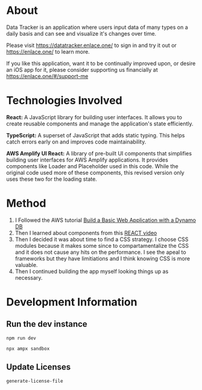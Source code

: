 # About

Data Tracker is an application where users input data of many types on a daily basis and can see and visualize it's changes over time.

Please visit https://datatracker.enlace.one/ to sign in and try it out or https://enlace.one/ to learn more.

If you like this application, want it to be continually improved upon, or desire an iOS app for it, please consider supporting us financially at https://enlace.one/#/support-me

# Technologies Involved

**React:** A JavaScript library for building user interfaces. It allows you to create reusable components and manage the application's state efficiently.

**TypeScript:** A superset of JavaScript that adds static typing. This helps catch errors early on and improves code maintainability.

**AWS Amplify UI React:** A library of pre-built UI components that simplifies building user interfaces for AWS Amplify applications. It provides components like Loader and Placeholder used in this code. While the original code used more of these components, this revised version only uses these two for the loading state.

# Method

1. I Followed the AWS tutorial [Build a Basic Web Application with a Dynamo DB](https://aws.amazon.com/getting-started/hands-on/build-web-app-s3-lambda-api-gateway-dynamodb/module-three/)
2. Then I learned about components from this [REACT video](https://www.youtube.com/watch?v=SqcY0GlETPk&t=4310s)
3. Then I decided it was about time to find a CSS strategy. I choose CSS modules because it makes some since to compartamentalize the CSS and it does not cause any hits on the performance. I see the apeal to frameworks but they have limitiations and I think knowing CSS is more valuable.
4. Then I continued building the app myself looking things up as necessary.

# Development Information

## Run the dev instance

```
npm run dev
```

```
npx ampx sandbox
```

## Update Licenses

```
generate-license-file
```
